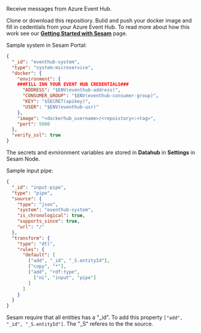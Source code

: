 Receive messages from Azure Event Hub.

Clone or download this repositiory. Bulid and push your docker image and fill in cedentials from your Azure Event Hub. 
To read more about how this work see our [**Getting Started with Sesam**](https://github.com/sesam-community/wiki/wiki/Getting-started) page.

Sample system in Sesam Portal:
```json
{
  "_id": "eventhub-system",
  "type": "system:microservice",
  "docker": {
    "environment": {
    ###FILL INN YOUR EVENT HUB CREDENTIALS###
      "ADDRESS": "$ENV(eventhub-address)",
      "CONSUMER_GROUP": "$ENV(eventhub-consumer-group)",
      "KEY": "$SECRET(apikey)",
      "USER": "$ENV(eventhub-usr)"
    },
    "image": "<dockerhub_username>/<repoistory>:<tag>",
    "port": 5000
  },
  "verify_ssl": true
}
```
The secrets and evnironment variables are stored in **Datahub** in **Settings** in Sesam Node. 


Sample input pipe:
```json
{
  "_id": "input-pipe",
  "type": "pipe",
  "source": {
    "type": "json",
    "system": "eventhub-system",
    "is_chronological": true,
    "supports_since": true,
    "url": "/"
  },
  "transform": {
    "type": "dtl",
    "rules": {
      "default": [
        ["add", "_id", "_S.entityId"],
        ["copy", "*"],
        ["add", "rdf:type",
          ["ni", "input", "pipe"]
        ]
      ]
    }
  }
}
```

Sesam require that all entities has a "_id". To add this property ```["add", "_id", "_S.entityId"]```. The "_S" referes to the the source. 
